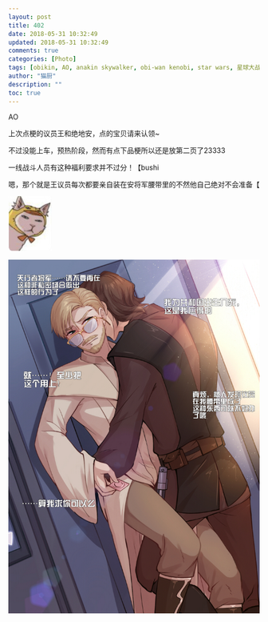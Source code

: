 ```yaml
---
layout: post
title: 402
date: 2018-05-31 10:32:49
updated: 2018-05-31 10:32:49
comments: true
categories: [Photo]
tags: [obikin, AO, anakin skywalker, obi-wan kenobi, star wars, 星球大战]
author: "猫厨"
description: ""
toc: true
---
```


<p>AO</p> 
<p>上次点梗的议员王和绝地安，点的宝贝请来认领~</p> 
<p>不过没能上车，预热阶段，然而有点下品梗所以还是放第二页了23333</p> 
<p>一线战斗人员有这种福利要求并不过分！【bushi</p> 
<p>嗯，那个就是王议员每次都要亲自装在安将军腰带里的不然他自己绝对不会准备【</p>

![](https://raw.githubusercontent.com/alicewish/meowchain247/master/img_cVZNdzJtQk9JV2V4UWFGNm94djh5UFcwVWJYb0ZSRnlwS1MwZUVUQUZMR25nd0lCUUVzelpRPT0.png)

![](https://raw.githubusercontent.com/alicewish/meowchain247/master/img_cVZNdzJtQk9JV2Q1bG9OUysrTUpYUHpDdkRBUzJJZUdFUmQ2U1IvTTBlWCs5WkdpRi8ybjdnPT0.jpg)